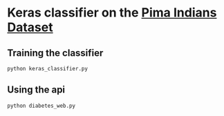 # Keras classifier on the [Pima Indians Dataset](https://www.kaggle.com/uciml/pima-indians-diabetes-database)

## Training the classifier

```
python keras_classifier.py

```

## Using the api

``` 
python diabetes_web.py
```






